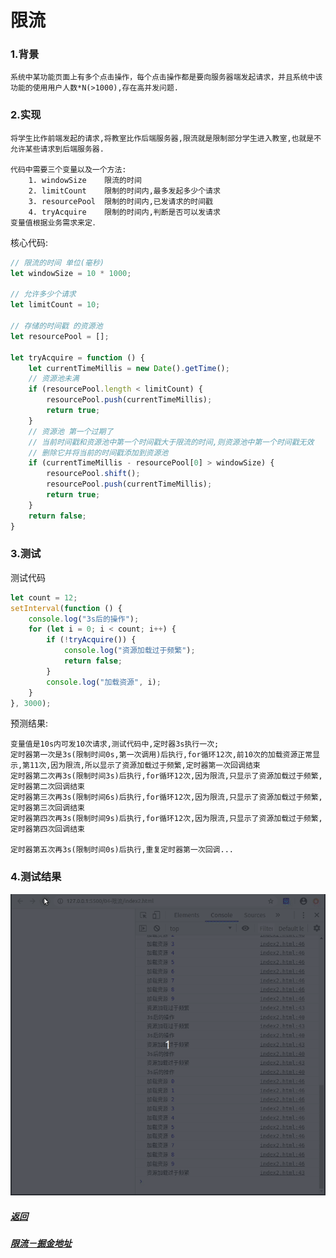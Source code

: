# 限流

### 1.背景

    系统中某功能页面上有多个点击操作，每个点击操作都是要向服务器端发起请求，并且系统中该功能的使用用户人数*N(>1000),存在高并发问题.

### 2.实现
    
    将学生比作前端发起的请求,将教室比作后端服务器,限流就是限制部分学生进入教室,也就是不允许某些请求到后端服务器.

    代码中需要三个变量以及一个方法:
        1. windowSize    限流的时间
        2. limitCount    限制的时间内,最多发起多少个请求
        3. resourcePool  限制的时间内,已发请求的时间戳
        4. tryAcquire    限制的时间内,判断是否可以发请求
    变量值根据业务需求来定．

核心代码:

```javascript
// 限流的时间 单位(毫秒)
let windowSize = 10 * 1000;

// 允许多少个请求
let limitCount = 10;

// 存储的时间戳 的资源池
let resourcePool = [];

let tryAcquire = function () {
    let currentTimeMillis = new Date().getTime();
    // 资源池未满
    if (resourcePool.length < limitCount) {
        resourcePool.push(currentTimeMillis);
        return true;
    }
    // 资源池 第一个过期了
    // 当前时间戳和资源池中第一个时间戳大于限流的时间,则资源池中第一个时间戳无效
    // 删除它并将当前的时间戳添加到资源池
    if (currentTimeMillis - resourcePool[0] > windowSize) { 
        resourcePool.shift();
        resourcePool.push(currentTimeMillis);
        return true;
    }
    return false;
}
```

### 3.测试

测试代码
```javascript
let count = 12;
setInterval(function () {
    console.log("3s后的操作");
    for (let i = 0; i < count; i++) {
        if (!tryAcquire()) {
            console.log("资源加载过于频繁");
            return false;
        }
        console.log("加载资源", i);
    }
}, 3000);
```

预测结果: 

    变量值是10s内可发10次请求,测试代码中,定时器3s执行一次;
    定时器第一次是3s(限制时间0s,第一次调用)后执行,for循环12次,前10次的加载资源正常显示,第11次,因为限流,所以显示了资源加载过于频繁,定时器第一次回调结束
    定时器第二次再3s(限制时间3s)后执行,for循环12次,因为限流,只显示了资源加载过于频繁,定时器第二次回调结束
    定时器第三次再3s(限制时间6s)后执行,for循环12次,因为限流,只显示了资源加载过于频繁,定时器第三次回调结束
    定时器第四次再3s(限制时间9s)后执行,for循环12次,因为限流,只显示了资源加载过于频繁,定时器第四次回调结束

    定时器第五次再3s(限制时间0s)后执行,重复定时器第一次回调...


### 4.测试结果

<center>

![效果图](./imgs/限流.gif)
</center>

##### [返回](https://github.com/snailsmail/snailsmail-blog)
##### [限流－掘金地址](https://juejin.cn/post/6921621320832647181)
